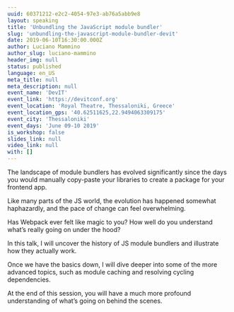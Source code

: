 ```yaml
---
uuid: 60371212-e2c2-4054-97e3-ab76a5abb9e8
layout: speaking
title: 'Unbundling the JavaScript module bundler'
slug: 'unbundling-the-javascript-module-bundler-devit'
date: 2019-06-10T16:30:00.000Z
author: Luciano Mammino
author_slug: luciano-mammino
header_img: null
status: published
language: en_US
meta_title: null
meta_description: null
event_name: 'DevIT'
event_link: 'https://devitconf.org'
event_location: 'Royal Theatre, Thessaloniki, Greece'
event_location_gps: '40.62511625,22.9494063309175'
event_city: 'Thessaloniki'
event_days: 'June 09-10 2019'
is_workshop: false
slides_link: null
video_link: null
with: []
---
```


The landscape of module bundlers has evolved significantly since the days you would manually copy-paste your libraries to create a package for your frontend app.

Like many parts of the JS world, the evolution has happened somewhat haphazardly, and the pace of change can feel overwhelming.

Has Webpack ever felt like magic to you? How well do you understand what’s really going on under the hood?

In this talk, I will uncover the history of JS module bundlers and illustrate how they actually work.

Once we have the basics down, I will dive deeper into some of the more advanced topics, such as module caching and resolving cycling dependencies.

At the end of this session, you will have a much more profound understanding of what’s going on behind the scenes.
